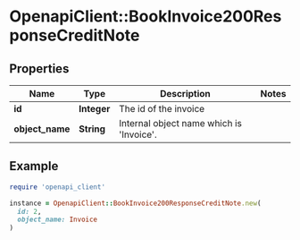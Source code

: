 # OpenapiClient::BookInvoice200ResponseCreditNote

## Properties

| Name | Type | Description | Notes |
| ---- | ---- | ----------- | ----- |
| **id** | **Integer** | The id of the invoice |  |
| **object_name** | **String** | Internal object name which is &#39;Invoice&#39;. |  |

## Example

```ruby
require 'openapi_client'

instance = OpenapiClient::BookInvoice200ResponseCreditNote.new(
  id: 2,
  object_name: Invoice
)
```

